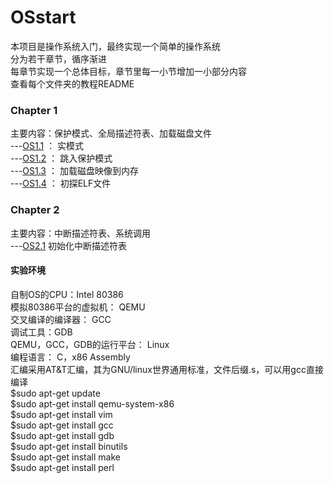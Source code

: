# OSstart
本项目是操作系统入门，最终实现一个简单的操作系统<br>
分为若干章节，循序渐进<br>
每章节实现一个总体目标，章节里每一小节增加一小部分内容<br>
查看每个文件夹的教程README<br>


### Chapter 1
主要内容：保护模式、全局描述符表、加载磁盘文件<br>
---[OS1.1](https://github.com/catladynet/osstart/tree/master/os1.1) ： 实模式<br>
---[OS1.2](https://github.com/catladynet/osstart/tree/master/os1.2) ： 跳入保护模式<br>
---[OS1.3](https://github.com/catladynet/osstart/tree/master/os1.3) ： 加载磁盘映像到内存<br>
---[OS1.4](https://github.com/catladynet/osstart/tree/master/os1.4) ： 初探ELF文件<br>

### Chapter 2
主要内容：中断描述符表、系统调用<br>
---[OS2.1](https://github.com/catladynet/osstart/tree/master/os2.1) 初始化中断描述符表<br>



#### 实验环境
自制OS的CPU：Intel 80386<br>
模拟80386平台的虚拟机： QEMU<br>
交叉编译的编译器： GCC<br>
调试工具：GDB<br>
QEMU，GCC，GDB的运行平台： Linux<br>
编程语言： C，x86 Assembly<br>
汇编采用AT&T汇编，其为GNU/linux世界通用标准，文件后缀.s，可以用gcc直接编译<br>
$sudo apt-get update<br>
$sudo apt-get install qemu-system-x86<br>
$sudo apt-get install vim<br>
$sudo apt-get install gcc<br>
$sudo apt-get install gdb<br>
$sudo apt-get install binutils<br>
$sudo apt-get install make<br>
$sudo apt-get install perl<br>


